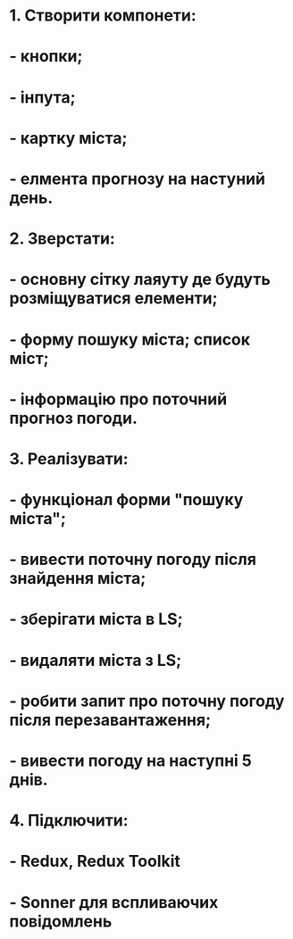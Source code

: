 # 1. Створити компонети: 
#   - кнопки; 
#   - інпута; 
#   - картку міста; 
#   - елмента прогнозу на настуний день.

# 2. Зверстати: 
#   - основну сітку лаяуту де будуть розміщуватися елементи; 
#   - форму пошуку міста; список міст; 
#   - інформацію про поточний прогноз погоди.

# 3. Реалізувати: 
#   - функціонал форми "пошуку міста"; 
#   - вивести поточну погоду після знайдення міста; 
#   - зберігати міста в LS; 
#   - видаляти міста з LS; 
#   - робити запит про поточну погоду після перезавантаження;
#   - вивести погоду на наступні 5 днів.

# 4. Підключити:
#   - Redux, Redux Toolkit
#   - Sonner для вспливаючих повідомлень
